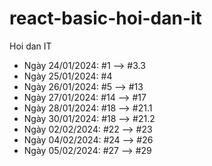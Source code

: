 # react-basic-hoi-dan-it
Hoi dan IT
- Ngày 24/01/2024: #1 --> #3.3
- Ngày 25/01/2024: #4
- Ngày 26/01/2024: #5 --> #13
- Ngày 27/01/2024: #14 --> #17
- Ngày 28/01/2024: #18 --> #21.1
- Ngày 30/01/2024: #18 --> #21.2
- Ngày 02/02/2024: #22 --> #23
- Ngày 04/02/2024: #24 --> #26
- Ngày 05/02/2024: #27 --> #29
